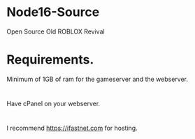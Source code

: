# Node16-Source
Open Source Old ROBLOX Revival
# Requirements.
 Minimum of 1GB of ram for the gameserver and the webserver.
 #
 Have cPanel on your webserver.
 #
 I recommend https://ifastnet.com for hosting.
